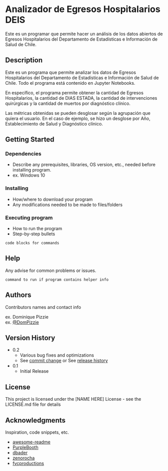 # Analizador de Egresos Hospitalarios DEIS

Este es un programar que permite hacer un análisis de los datos abiertos de Egresos Hospitalarios
del Departamento de Estadísticas e Información de Salud de Chile.

## Description

Este es un programa que permite analizar los datos de Egresos Hospitalarios del Departamento
de Estadísticas e Información de Salud de Chile. Todo el programa está contenido en Jupyter
Notebooks.

En específico, el programa permite obtener la cantidad de Egresos Hospitalarios, la cantidad
de DIAS ESTADA, la cantidad de intervenciones quirúrgicas y la cantidad de muertos por diagnóstico
clínico.

Las métricas obtenidas se pueden desglosar según la agrupación que quiera el usuario. En el caso
de ejemplo, se hizo un desglose por Año, Establecimiento de Salud y Diagnóstico clínico.

## Getting Started

### Dependencies

* Describe any prerequisites, libraries, OS version, etc., needed before installing program.
* ex. Windows 10

### Installing

* How/where to download your program
* Any modifications needed to be made to files/folders

### Executing program

* How to run the program
* Step-by-step bullets
```
code blocks for commands
```

## Help

Any advise for common problems or issues.
```
command to run if program contains helper info
```

## Authors

Contributors names and contact info

ex. Dominique Pizzie  
ex. [@DomPizzie](https://twitter.com/dompizzie)

## Version History

* 0.2
    * Various bug fixes and optimizations
    * See [commit change]() or See [release history]()
* 0.1
    * Initial Release

## License

This project is licensed under the [NAME HERE] License - see the LICENSE.md file for details

## Acknowledgments

Inspiration, code snippets, etc.
* [awesome-readme](https://github.com/matiassingers/awesome-readme)
* [PurpleBooth](https://gist.github.com/PurpleBooth/109311bb0361f32d87a2)
* [dbader](https://github.com/dbader/readme-template)
* [zenorocha](https://gist.github.com/zenorocha/4526327)
* [fvcproductions](https://gist.github.com/fvcproductions/1bfc2d4aecb01a834b46)